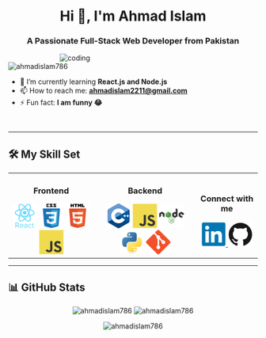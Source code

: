 <h1 align="center">Hi 👋, I'm Ahmad Islam</h1>
<h3 align="center">A Passionate Full-Stack Web Developer from Pakistan</h3>

<img align="right" alt="coding" width="400" src="https://user-images.githubusercontent.com/55389276/140866485-8fb1c876-9a8f-4d6a-98dc-08c4981eaf70.gif">

<p align="left"> <img src="https://komarev.com/ghpvc/?username=ahmadislam786&label=Profile%20views&color=0e75b6&style=flat" alt="ahmadislam786" /> </p>

- 🌱 I’m currently learning **React.js and Node.js**
- 📫 How to reach me: **ahmadislam2211@gmail.com**
- ⚡ Fun fact: **I am funny 😂**
<br/>

---

## 🛠 My Skill Set

<div align="center">
  <table>
    <tr>
      <td align="center">
        <h3>Frontend</h3>
        <img src="https://raw.githubusercontent.com/devicons/devicon/master/icons/react/react-original-wordmark.svg" alt="React" width="50" height="50" />
        <img src="https://raw.githubusercontent.com/devicons/devicon/master/icons/css3/css3-original-wordmark.svg" alt="CSS3" width="50" height="50" />
        <img src="https://raw.githubusercontent.com/devicons/devicon/master/icons/html5/html5-original-wordmark.svg" alt="HTML5" width="50" height="50" />
        <img src="https://raw.githubusercontent.com/devicons/devicon/master/icons/javascript/javascript-original.svg" alt="JavaScript" width="50" height="50" />
      </td>
      <td align="center">
        <h3>Backend</h3>
        <img src="https://raw.githubusercontent.com/devicons/devicon/master/icons/cplusplus/cplusplus-original.svg" alt="C++" width="50" height="50" />
        <img src="https://raw.githubusercontent.com/devicons/devicon/master/icons/javascript/javascript-original.svg" alt="JavaScript" width="50" height="50" />
        <img src="https://raw.githubusercontent.com/devicons/devicon/master/icons/nodejs/nodejs-original-wordmark.svg" alt="Node.js" width="50" height="50" />
        <img src="https://raw.githubusercontent.com/devicons/devicon/master/icons/python/python-original.svg" alt="Python" width="50" height="50" />
        <img src="https://raw.githubusercontent.com/devicons/devicon/master/icons/git/git-original.svg" alt="Git" width="50" height="50" />
      </td>
      <td align="center">
        <h3>Connect with me</h3>
        <a href="https://www.linkedin.com/in/ahmadislam" target="_blank">
          <img src="https://raw.githubusercontent.com/devicons/devicon/master/icons/linkedin/linkedin-original.svg" alt="LinkedIn" width="50" height="50" />
        </a>
        <a href="https://github.com/ahmadislam786" target="_blank">
          <img src="https://raw.githubusercontent.com/devicons/devicon/master/icons/github/github-original.svg" alt="GitHub" width="50" height="50" />
        </a>
      </td>
    </tr>
  </table>
</div>

---

## 📊 GitHub Stats

<p align="center">
  <img src="https://github-readme-stats.vercel.app/api?username=ahmadislam786&show_icons=true&locale=en" alt="ahmadislam786" />
  <img src="https://github-readme-streak-stats.herokuapp.com/?user=ahmadislam786&" alt="ahmadislam786" />
</p>

<p align="center">
  <img src="https://komarev.com/ghpvc/?username=ahmadislam786&label=Profile%20views&color=0e75b6&style=flat" alt="ahmadislam786" />
</p>
